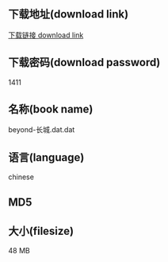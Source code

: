 ## 下载地址(download link)
[下载链接 download link](https://tutu365.netlify.app/?s=beyond-%E9%95%BF%E5%9F%8E.dat)

## 下载密码(download password)
1411

## 名称(book name)
beyond-长城.dat.dat

## 语言(language)
chinese

## MD5


## 大小(filesize)
48 MB

